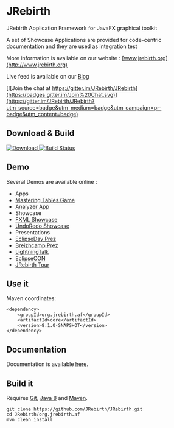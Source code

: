 JRebirth
========

JRebirth Application Framework for JavaFX graphical toolkit

A set of Showcase Applications are provided for code-centric documentation and they are used as integration test

More information is available on our website : [www.jrebirth.org](http://www.jrebirth.org)

Live feed is available on our [Blog](http://blog.jrebirth.org)

[![Join the chat at https://gitter.im/JRebirth/JRebirth](https://badges.gitter.im/Join%20Chat.svg)](https://gitter.im/JRebirth/JRebirth?utm_source=badge&utm_medium=badge&utm_campaign=pr-badge&utm_content=badge)

## Download & Build

[ ![Download](https://api.bintray.com/packages/jrebirth/JRebirth/JRebirthAF/images/download.svg) ](https://bintray.com/jrebirth/JRebirth/JRebirthAF/_latestVersion)
[![Build Status](http://ci.jrebirth.org/job/JRebirth-8x/badge/icon)](http://ci.jrebirth.org/job/JRebirth-8x/)


## Demo

Several Demos are available online :
- Apps
 - [Mastering Tables Game](http://www.jrebirth.org/apps/MasteringTables.html)
 - [Analyzer App](http://www.jrebirth.org/apps/Analyzer.html)  
- Showcase
 - [FXML Showcase](http://www.jrebirth.org/showcases/FXML.html)
 - [UndoRedo Showcase](http://www.jrebirth.org/showcases/UndoRedo.html)
- Presentations
 - [EclipseDay Prez](http://www.jrebirth.org/apps/EclipseDay.html)
 - [Breizhcamp Prez](http://www.jrebirth.org/apps/Breizhcamp.html)
 - [LightningTalk](http://www.jrebirth.org/apps/LightningTalk.html)
 - [EclipseCON](http://www.jrebirth.org/apps/EclipseCON.html)    
 - [JRebirth Tour](http://www.jrebirth.org/apps/JRebirthTour.html)   

## Use it

Maven coordinates:

    <dependency>
        <groupId>org.jrebirth.af</groupId>
        <artifactId>core</artifactId>
        <version>8.1.0-SNAPSHOT</version>
    </dependency>

## Documentation

Documentation is available [here](http://www.jrebirth.org/doc/Toc.html).

## Build it

Requires [Git](http://git-scm.com/), [Java 8](http://www.oracle.com/technetwork/java/javase/downloads/index.html) and [Maven](http://maven.apache.org/).

    git clone https://github.com/JRebirth/JRebirth.git
    cd JRebirth/org.jrebirth.af
    mvn clean install
